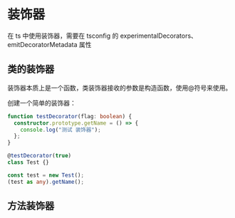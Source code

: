 # 装饰器

在 ts 中使用装饰器，需要在 tsconfig 的 experimentalDecorators、emitDecoratorMetadata 属性

## 类的装饰器

装饰器本质上是一个函数，类装饰器接收的参数是构造函数，使用@符号来使用。

创建一个简单的装饰器：

```ts
function testDecorator(flag: boolean) {
  constructor.prototype.getName = () => {
    console.log("测试 装饰器");
  };
}

@testDecorator(true)
class Test {}

const test = new Test();
(test as any).getName();
```

## 方法装饰器
